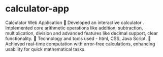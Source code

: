 # calculator-app
Calculator Web Application
 Developed an interactive calculator . Implemented core arithmetic operations like addition, subtraction,
multiplication, division and advanced features like decimal support, clear functionality.
 Technology and tools used - html, CSS, Java Script.
 Achieved real-time computation with error-free calculations, enhancing usability for quick mathematical tasks.
